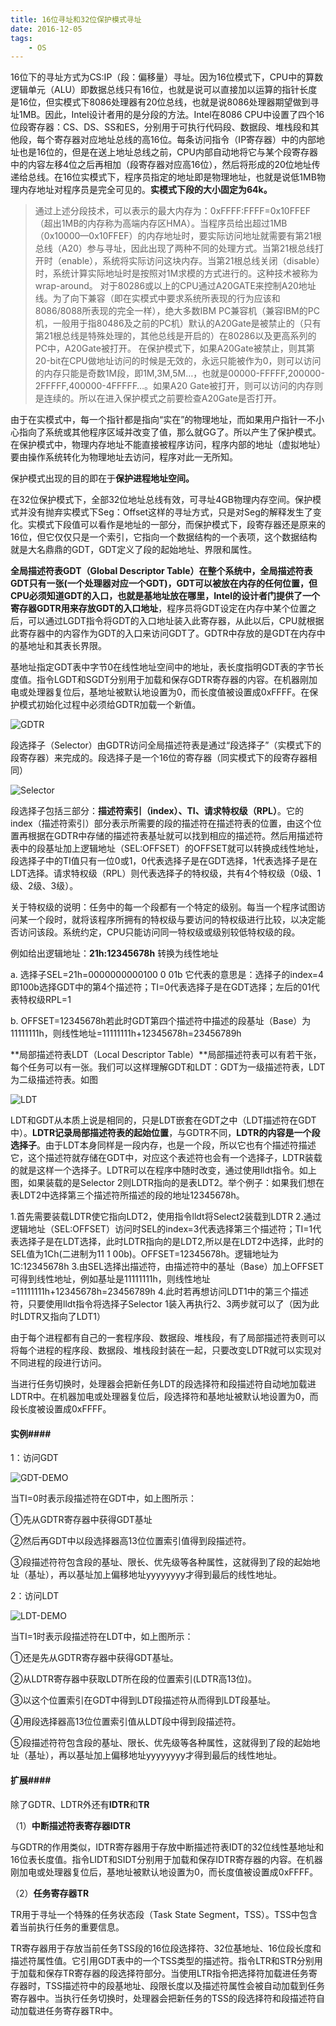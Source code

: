 ```yaml
---
title: 16位寻址和32位保护模式寻址
date: 2016-12-05
tags: 
	- OS
---
```


16位下的寻址方式为CS:IP（段：偏移量）寻址。因为16位模式下，CPU中的算数逻辑单元（ALU）即数据总线只有16位，也就是说可以直接加以运算的指针长度是16位，但实模式下8086处理器有20位总线，也就是说8086处理器期望做到寻址1MB。因此，Intel设计者用的是分段的方法。Intel在8086 CPU中设置了四个16位段寄存器：CS、DS、SS和ES，分别用于可执行代码段、数据段、堆栈段和其他段，每个寄存器对应地址总线的高16位。每条访问指令（IP寄存器）中的内部地址也是16位的，但是在送上地址总线之前，CPU内部自动地将它与某个段寄存器中的内容左移4位之后再相加（段寄存器对应高16位），然后将形成的20位地址传递给总线。在16位实模式下，程序员指定的地址即是物理地址，也就是说低1MB物理内存地址对程序员是完全可见的。**实模式下段的大小固定为64k。** 

<!-- more -->

>  通过上述分段技术，可以表示的最大内存为：0xFFFF:FFFF=0x10FFEF（超出1MB的内存称为高端内存区HMA）。当程序员给出超过1MB（0x10000—0x10FFEF）的内存地址时，要实际访问地址就需要有第21根总线（A20）参与寻址，因此出现了两种不同的处理方式。当第21根总线打开时（enable），系统将实际访问这块内存。当第21根总线关闭（disable）时，系统计算实际地址时是按照对1M求模的方式进行的。这种技术被称为wrap-around。
>  对于80286或以上的CPU通过A20GATE来控制A20地址线。为了向下兼容（即在实模式中要求系统所表现的行为应该和8086/8088所表现的完全一样），绝大多数IBM PC兼容机（兼容IBM的PC机，一般用于指80486及之前的PC机）默认的A20Gate是被禁止的（只有第21根总线是特殊处理的，其他总线是开启的）在80286以及更高系列的PC中，A20Gate被打开。
>  在保护模式下，如果A20Gate被禁止，则其第20-bit在CPU做地址访问的时候是无效的，永远只能被作为0，则可以访问的内存只能是奇数1M段，即1M,3M,5M…，也就是00000-FFFFF,200000-2FFFFF,400000-4FFFFF…。如果A20 Gate被打开，则可以访问的内存则是连续的。所以在进入保护模式之前要检查A20Gate是否打开。

由于在实模式中，每一个指针都是指向“实在”的物理地址，而如果用户指针一不小心指向了系统或其他程序区域并改变了值，那么就GG了。所以产生了保护模式。在保护模式中，物理内存地址不能直接被程序访问，程序内部的地址（虚拟地址）要由操作系统转化为物理地址去访问，程序对此一无所知。 

 保护模式出现的目的即在于**保护进程地址空间。** 

在32位保护模式下，全部32位地址总线有效，可寻址4GB物理内存空间。保护模式并没有抛弃实模式下Seg：Offset这样的寻址方式，只是对Seg的解释发生了变化。实模式下段值可以看作是地址的一部分，而保护模式下，段寄存器还是原来的16位，但它仅仅只是一个索引，它指向一个数据结构的一个表项，这个数据结构就是大名鼎鼎的GDT，GDT定义了段的起始地址、界限和属性。 

 **全局描述符表GDT（Global Descriptor Table）**在整个系统中，全局描述符表GDT只有一张(一个处理器对应一个GDT)，GDT可以被放在内存的任何位置，但CPU必须知道GDT的入口，也就是基地址放在哪里，Intel的设计者门提供了一个**寄存器GDTR用来存放GDT的入口地址**，程序员将GDT设定在内存中某个位置之后，可以通过LGDT指令将GDT的入口地址装入此寄存器，从此以后，CPU就根据此寄存器中的内容作为GDT的入口来访问GDT了。GDTR中存放的是GDT在内存中的基地址和其表长界限。 

基地址指定GDT表中字节0在线性地址空间中的地址，表长度指明GDT表的字节长度值。指令LGDT和SGDT分别用于加载和保存GDTR寄存器的内容。在机器刚加电或处理器复位后，基地址被默认地设置为0，而长度值被设置成0xFFFF。在保护模式初始化过程中必须给GDTR加载一个新值。 

![GDTR](/images/16-bit-and-32-bit/GDTR.jpg) 

段选择子（Selector）由GDTR访问全局描述符表是通过“段选择子”（实模式下的段寄存器）来完成的。段选择子是一个16位的寄存器（同实模式下的段寄存器相同） 

![Selector](/images/16-bit-and-32-bit/Selector.png) 

段选择子包括三部分：**描述符索引（index）、TI、请求特权级（RPL）**。它的index（描述符索引）部分表示所需要的段的描述符在描述符表的位置，由这个位置再根据在GDTR中存储的描述符表基址就可以找到相应的描述符。然后用描述符表中的段基址加上逻辑地址（SEL:OFFSET）的OFFSET就可以转换成线性地址，段选择子中的TI值只有一位0或1，0代表选择子是在GDT选择，1代表选择子是在LDT选择。请求特权级（RPL）则代表选择子的特权级，共有4个特权级（0级、1级、2级、3级）。 

关于特权级的说明：任务中的每一个段都有一个特定的级别。每当一个程序试图访问某一个段时，就将该程序所拥有的特权级与要访问的特权级进行比较，以决定能否访问该段。系统约定，CPU只能访问同一特权级或级别较低特权级的段。 

例如给出逻辑地址：**21h:12345678h**  转换为线性地址 

a. 选择子SEL=21h=0000000000100 0 01b 它代表的意思是：选择子的index=4即100b选择GDT中的第4个描述符；TI=0代表选择子是在GDT选择；左后的01代表特权级RPL=1 

 b. OFFSET=12345678h若此时GDT第四个描述符中描述的段基址（Base）为11111111h，则线性地址=11111111h+12345678h=23456789h 

**局部描述符表LDT（Local Descriptor Table）**局部描述符表可以有若干张，每个任务可以有一张。我们可以这样理解GDT和LDT：GDT为一级描述符表，LDT为二级描述符表。如图 

![LDT](/images/16-bit-and-32-bit/LDT.jpg) 

LDT和GDT从本质上说是相同的，只是LDT嵌套在GDT之中（LDT描述符在GDT中）。**LDTR记录局部描述符表的起始位置**，与GDTR不同，**LDTR的内容是一个段选择子**。由于LDT本身同样是一段内存，也是一个段，所以它也有个描述符描述它，这个描述符就存储在GDT中，对应这个表述符也会有一个选择子，LDTR装载的就是这样一个选择子。LDTR可以在程序中随时改变，通过使用lldt指令。如上图，如果装载的是Selector 2则LDTR指向的是表LDT2。举个例子：如果我们想在表LDT2中选择第三个描述符所描述的段的地址12345678h。 

1.首先需要装载LDTR使它指向LDT2，使用指令lldt将Select2装载到LDTR
2.通过逻辑地址（SEL:OFFSET）访问时SEL的index=3代表选择第三个描述符；TI=1代表选择子是在LDT选择，此时LDTR指向的是LDT2,所以是在LDT2中选择，此时的SEL值为1Ch(二进制为11 1 00b)。OFFSET=12345678h。逻辑地址为1C:12345678h
3.由SEL选择出描述符，由描述符中的基址（Base）加上OFFSET可得到线性地址，例如基址是11111111h，则线性地址=11111111h+12345678h=23456789h
4.此时若再想访问LDT1中的第三个描述符，只要使用lldt指令将选择子Selector 1装入再执行2、3两步就可以了（因为此时LDTR又指向了LDT1） 

由于每个进程都有自己的一套程序段、数据段、堆栈段，有了局部描述符表则可以将每个进程的程序段、数据段、堆栈段封装在一起，只要改变LDTR就可以实现对不同进程的段进行访问。 

当进行任务切换时，处理器会把新任务LDT的段选择符和段描述符自动地加载进LDTR中。在机器加电或处理器复位后，段选择符和基地址被默认地设置为0，而段长度被设置成0xFFFF。 


#### 实例####

 1：访问GDT 

![GDT-DEMO](/images/16-bit-and-32-bit/GDT-DEMO.jpg) 

当TI=0时表示段描述符在GDT中，如上图所示： 

①先从GDTR寄存器中获得GDT基址 

②然后再GDT中以段选择器高13位位置索引值得到段描述符。 

③段描述符符包含段的基址、限长、优先级等各种属性，这就得到了段的起始地址（基址），再以基址加上偏移地址yyyyyyyy才得到最后的线性地址。 

 2：访问LDT 

![LDT-DEMO](/images/16-bit-and-32-bit/LDT-DEMO.jpg) 

当TI=1时表示段描述符在LDT中，如上图所示： 

①还是先从GDTR寄存器中获得GDT基址。 

②从LDTR寄存器中获取LDT所在段的位置索引(LDTR高13位)。 

③以这个位置索引在GDT中得到LDT段描述符从而得到LDT段基址。 

④用段选择器高13位位置索引值从LDT段中得到段描述符。 

⑤段描述符符包含段的基址、限长、优先级等各种属性，这就得到了段的起始地址（基址），再以基址加上偏移地址yyyyyyyy才得到最后的线性地址。 


#### 扩展####

除了GDTR、LDTR外还有**IDTR**和**TR** 

（1）**中断描述符表寄存器IDTR** 

与GDTR的作用类似，IDTR寄存器用于存放中断描述符表IDT的32位线性基地址和16位表长度值。指令LIDT和SIDT分别用于加载和保存IDTR寄存器的内容。在机器刚加电或处理器复位后，基地址被默认地设置为0，而长度值被设置成0xFFFF。

（2）**任务寄存器TR** 

TR用于寻址一个特殊的任务状态段（Task State Segment，TSS）。TSS中包含着当前执行任务的重要信息。 

TR寄存器用于存放当前任务TSS段的16位段选择符、32位基地址、16位段长度和描述符属性值。它引用GDT表中的一个TSS类型的描述符。指令LTR和STR分别用于加载和保存TR寄存器的段选择符部分。当使用LTR指令把选择符加载进任务寄存器时，TSS描述符中的段基地址、段限长度以及描述符属性会被自动加载到任务寄存器中。当执行任务切换时，处理器会把新任务的TSS的段选择符和段描述符自动加载进任务寄存器TR中。 









